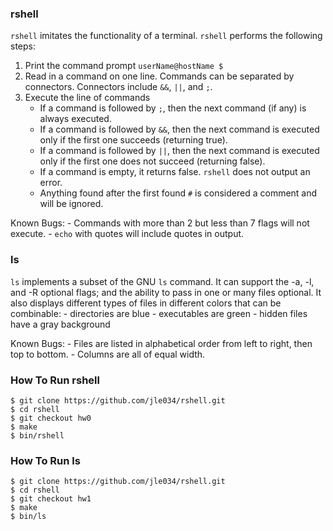 ### rshell
`rshell` imitates the functionality of a terminal. `rshell` performs the following steps:

1. Print the command prompt
	`userName@hostName $` 
2. Read in a command on one line. Commands can be separated by connectors.
Connectors include `&&`, `||`, and `;`.
3. Execute the line of commands
	- If a command is followed by `;`, then the next command (if any) is always executed.
	- If a command is followed by `&&`, then the next command is executed only if the first one succeeds (returning true).
	- If a command is followed by `||`, then the next command is executed only if the first one does not succeed (returning false).
	- If a command is empty, it returns false. `rshell` does not output an error. 
	- Anything found after the first found `#` is considered a comment and will be ignored. 

Known Bugs:
	- Commands with more than 2 but less than 7 flags will not execute.
	- `echo` with quotes will include quotes in output.

### ls
`ls` implements a subset of the GNU `ls` command. 
It can support the -a, -l, and -R optional flags; and the ability to pass in one or many files optional. 
It also displays different types of files in different colors that can be combinable:
	- directories are blue
	- executables are green
	- hidden files have a gray background

Known Bugs: 
	- Files are listed in alphabetical order from left to right, then top to bottom.
	- Columns are all of equal width.
	

### How To Run rshell
```
$ git clone https://github.com/jle034/rshell.git
$ cd rshell
$ git checkout hw0
$ make
$ bin/rshell
```

### How To Run ls
```
$ git clone https://github.com/jle034/rshell.git
$ cd rshell
$ git checkout hw1
$ make
$ bin/ls
```
